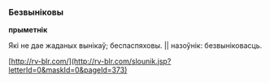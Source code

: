 ### Безвыніковы
**прыметнік**

Які не дае жаданых вынікаў; беспаспяховы. || назоўнік: безвыніковасць.

<a rel="author">[http://rv-blr.com/](http://rv-blr.com/slounik.jsp?letterId=0&maskId=0&pageId=373)</a>
